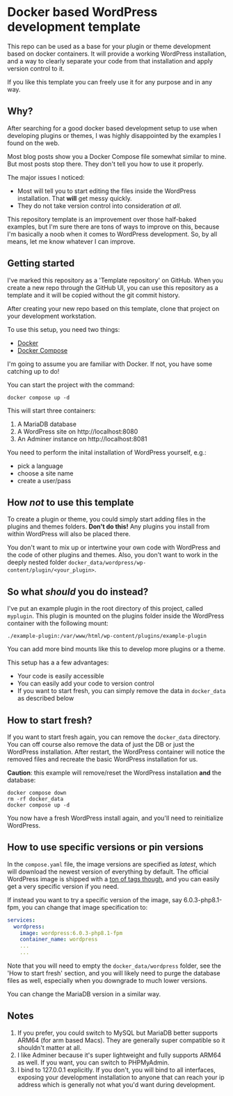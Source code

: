 # Docker based WordPress development template

This repo can be used as a base for your plugin or theme development based on docker containers.
It will provide a working WordPress installation, and a way to clearly separate your code from
that installation and apply version control to it.

If you like this template you can freely use it for any purpose and in any way.

## Why?

After searching for a good docker based development setup to use when developing plugins or themes, I was highly disappointed
by the examples I found on the web.

Most blog posts show you a Docker Compose file somewhat similar to mine. But most posts stop there. They don't tell you how to
use it properly.

The major issues I noticed:

- Most will tell you to start editing the files inside the WordPress installation. That **will** get messy quickly.
- They do not take version control into consideration _at all_.

This repository template is an improvement over those half-baked examples, but I'm sure there are tons of ways to improve on this,
because I'm basically a noob when it comes to WordPress development. So, by all means, let me know whatever I can improve.

## Getting started

I've marked this repository as a 'Template repository' on GitHub. When you create a new repo through the GitHub UI, you can use this
repository as a template and it will be copied without the git commit history.

After creating your new repo based on this template, clone that project on your development workstation.

To use this setup, you need two things:

- [Docker](https://docs.docker.com/get-docker/)
- [Docker Compose](https://docs.docker.com/compose/)

I'm going to assume you are familiar with Docker. If not, you have some catching up to do!

You can start the project with the command:

```shell
docker compose up -d
```

This will start three containers:

1. A MariaDB database
2. A WordPress site on http://localhost:8080
3. An Adminer instance on http://localhost:8081

You need to perform the inital installation of WordPress yourself, e.g.:

- pick a language
- choose a site name
- create a user/pass

## How _not_ to use this template

To create a plugin or theme, you could simply start adding files in the
plugins and themes folders. **Don't do this!** Any plugins you install from within WordPress will also be placed there.

You don't want to mix up or intertwine your own code with WordPress and the code of other plugins and themes. Also, you don't want to work in the deeply nested folder `docker_data/wordpress/wp-content/plugin/<your_plugin>`.

## So what _should_ you do instead?

I've put an example plugin in the root directory of this project, called `myplugin`. This plugin is mounted on the plugins folder inside the WordPress container with the following mount:

```plaintext
./example-plugin:/var/www/html/wp-content/plugins/example-plugin
```

You can add more bind mounts like this to develop more plugins or a theme.

This setup has a a few advantages:

- Your code is easily accessible
- You can easily add your code to version control
- If you want to start fresh, you can simply remove the data in `docker_data` as described below

## How to start fresh?

If you want to start fresh again, you can remove the `docker_data` directory. You can off course also remove the data
of just the DB or just the WordPress installation. After restart, the WordPress container will notice the removed files
and recreate the basic WordPress installation for us.

**Caution**: this example will remove/reset the WordPress installation **and** the database:

```shell
docker compose down
rm -rf docker_data
docker compose up -d
```

You now have a fresh WordPress install again, and you'll need to reinitialize WordPress.

## How to use specific versions or pin versions

In the `compose.yaml` file, the image versions are specified as _latest_, which will download the newest version of everything by default.
The official WordPress image is shipped with a [ton of tags though](https://hub.docker.com/_/wordpress), and you can easily get a very specific
version if you need.

If instead you want to try a specific version of the image, say 6.0.3-php8.1-fpm, you can change that image specification to:

```yaml
services:
  wordpress:
    image: wordpress:6.0.3-php8.1-fpm
    container_name: wordpress
    ...
    ...
```

Note that you will need to empty the `docker_data/wordpress` folder, see the 'How to start fresh' section, and you will likely need to purge the database
files as well, especially when you downgrade to much lower versions.

You can change the MariaDB version in a similar way.

## Notes

1. If you prefer, you could switch to MySQL but MariaDB better supports ARM64 (for arm based Macs). They are generally super compatible so it shouldn't matter at all.
2. I like Adminer because it's super lightweight and fully supports ARM64 as well. If you want, you can switch to PHPMyAdmin.
3. I bind to 127.0.0.1 explicitly. If you don't, you will bind to all interfaces, exposing your development installation to anyone that can reach your ip address which is generally not what you'd want during development.

